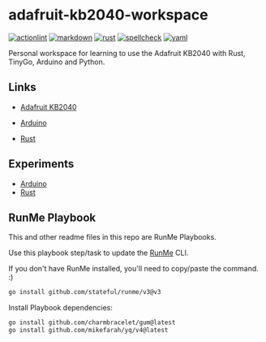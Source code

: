 # adafruit-kb2040-workspace

[![actionlint](https://github.com/vpayno/adafruit-kb2040-workspace/actions/workflows/gh-actions.yaml/badge.svg?branch=main)](https://github.com/vpayno/adafruit-kb2040-workspace/actions/workflows/gh-actions.yaml)
[![markdown](https://github.com/vpayno/adafruit-kb2040-workspace/actions/workflows/markdown.yaml/badge.svg?branch=main)](https://github.com/vpayno/adafruit-kb2040-workspace/actions/workflows/markdown.yaml)
[![rust](https://github.com/vpayno/adafruit-kb2040-workspace/actions/workflows/rust.yaml/badge.svg?branch=main)](https://github.com/vpayno/adafruit-kb2040-workspace/actions/workflows/rust.yaml)
[![spellcheck](https://github.com/vpayno/adafruit-kb2040-workspace/actions/workflows/spellcheck.yaml/badge.svg?branch=main)](https://github.com/vpayno/adafruit-kb2040-workspace/actions/workflows/spellcheck.yaml)
[![yaml](https://github.com/vpayno/adafruit-kb2040-workspace/actions/workflows/yaml.yaml/badge.svg?branch=main)](https://github.com/vpayno/adafruit-kb2040-workspace/actions/workflows/yaml.yaml)

Personal workspace for learning to use the Adafruit KB2040 with Rust, TinyGo, Arduino and Python.

## Links

- [Adafruit KB2040](https://learn.adafruit.com/adafruit-kb2040)

- [Arduino](https://learn.adafruit.com/adafruit-kb2040/arduino-ide-setup)
- [Rust](https://crates.io/crates/adafruit-kb2040)

## Experiments

- [Arduino](./arduino/README.md)
- [Rust](./rust/README.md)

## RunMe Playbook

This and other readme files in this repo are RunMe Playbooks.

Use this playbook step/task to update the [RunMe](https://runme.dev) CLI.

If you don't have RunMe installed, you'll need to copy/paste the command. :)

```bash { background=false category=runme closeTerminalOnSuccess=true excludeFromRunAll=true interactive=true interpreter=bash name=setup-runme-install promptEnv=true terminalRows=10 }
go install github.com/stateful/runme/v3@v3
```

Install Playbook dependencies:

```bash { background=false category=runme closeTerminalOnSuccess=true excludeFromRunAll=true interactive=true interpreter=bash name=setup-runme-deps promptEnv=true terminalRows=10 }
go install github.com/charmbracelet/gum@latest
go install github.com/mikefarah/yq/v4@latest
```
